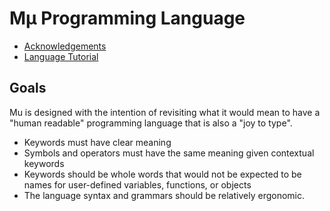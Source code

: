 # Mμ Programming Language
* [Acknowledgements](https://github.com/CpalmerD20/Mu-Lang-Compiler/blob/main/thank_you.md) 
* [Language Tutorial](https://github.com/CpalmerD20/Mu-Lang-Compiler/blob/main/tutorial.md)

## Goals
Mu is designed with the intention of revisiting what it would mean to have a "human readable" programming language that is also a "joy to type".
* Keywords must have clear meaning
* Symbols and operators must have the same meaning given contextual keywords
* Keywords should be whole words that would not be expected to be names for user-defined variables, functions, or objects
* The language syntax and grammars should be relatively ergonomic. 
